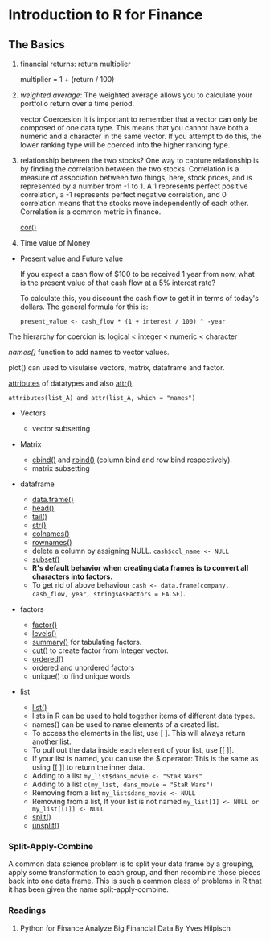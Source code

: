 # Introduction to R for Finance

## The Basics

1. financial returns: return multiplier

    multiplier = 1 + (return / 100)

2. *weighted average*: The weighted average allows you to calculate your portfolio return over a time period.

    vector Coercesion
    It is important to remember that a vector can only be composed of one data type. This means that you cannot have both a numeric and a character in the same vector. If you attempt to do this, the lower ranking type will be coerced into the higher ranking type.

3. relationship between the two stocks?
    One way to capture relationship is by finding the correlation between the two stocks.
    Correlation is a measure of association between two things, here, stock prices, and is represented by a number from -1 to 1.
    A 1 represents perfect positive correlation, a -1 represents perfect negative correlation, and 0 correlation means that the stocks move independently of each other.
    Correlation is a common metric in finance.

    [cor()](https://www.rdocumentation.org/packages/stats/versions/3.3.1/topics/cor)

4. Time value of Money
- Present value and Future value

  If you expect a cash flow of $100 to be received 1 year from now, what is the present value of that cash flow at a 5% interest rate?

  To calculate this, you discount the cash flow to get it in terms of today's dollars. The general formula for this is:

  ```present_value <- cash_flow * (1 + interest / 100) ^ -year```

The hierarchy for coercion is:
logical < integer < numeric < character

*names()* function to add names to vector values.

plot() can used to visulaise vectors, matrix, dataframe and factor.

[attributes](https://www.rdocumentation.org/packages/base/versions/3.3.2/topics/attributes) of datatypes and also [attr()](https://www.rdocumentation.org/packages/base/versions/3.3.2/topics/attr).

```attributes(list_A) and attr(list_A, which = "names")```

- Vectors
  - vector subsetting

- Matrix
  - [cbind()](https://www.rdocumentation.org/packages/base/versions/3.3.2/topics/cbind) and [rbind()](https://www.rdocumentation.org/packages/base/versions/3.3.2/topics/cbind) (column bind and row bind respectively).
  - matrix subsetting

- dataframe
  - [data.frame()](https://www.rdocumentation.org/packages/base/versions/3.3.2/topics/data.frame)
  - [head()](https://www.rdocumentation.org/packages/utils/versions/3.3.2/topics/head)
  - [tail()](https://www.rdocumentation.org/packages/utils/versions/3.3.2/topics/head)
  - [str()](https://www.rdocumentation.org/packages/utils/versions/3.3.2/topics/str)
  - [colnames()](https://www.rdocumentation.org/packages/base/versions/3.3.2/topics/row%2Bcolnames)
  - [rownames()](https://www.rdocumentation.org/packages/base/versions/3.3.2/topics/row%2Bcolnames)
  - delete a column by assigning NULL. ```cash$col_name <- NULL```
  - [subset()](https://www.rdocumentation.org/packages/base/versions/3.3.2/topics/subset)
  - **R's default behavior when creating data frames is to convert all characters into factors.**
  - To get rid of above behaviour ```cash <- data.frame(company, cash_flow, year, stringsAsFactors = FALSE)```.

- factors
  - [factor()](https://www.rdocumentation.org/packages/base/versions/3.3.2/topics/factor)
  - [levels()](https://www.rdocumentation.org/packages/base/versions/3.3.2/topics/levels)
  - [summary()](https://www.rdocumentation.org/packages/base/versions/3.3.2/topics/summary) for tabulating factors.
  - [cut()](https://www.rdocumentation.org/packages/base/versions/3.3.2/topics/cut) to create factor from Integer vector.
  - [ordered()](https://www.rdocumentation.org/packages/base/versions/3.3.2/topics/factor)
  - ordered and unordered factors
  - unique() to find unique words

- list
  - [list()](https://www.rdocumentation.org/packages/base/versions/3.3.2/topics/list)
  - lists in R can be used to hold together items of different data types.
  - names() can be used to name elements of a created list.
  - To access the elements in the list, use [ ]. This will always return another list.
  - To pull out the data inside each element of your list, use [[ ]].
  - If your list is named, you can use the $ operator: This is the same as using [[ ]] to return the inner data.
  - Adding to a list ```my_list$dans_movie <- "StaR Wars"```
  - Adding to a list ```c(my_list, dans_movie = "StaR Wars")```
  - Removing from a list ```my_list$dans_movie <- NULL```
  - Removing from a list, If your list is not named ```my_list[1] <- NULL or my_list[[1]] <- NULL```
  - [split()](https://www.rdocumentation.org/packages/base/versions/3.3.2/topics/split)
  - [unsplit()](https://www.rdocumentation.org/packages/base/versions/3.3.2/topics/split)

### Split-Apply-Combine

A common data science problem is to split your data frame by a grouping, apply some transformation to each group, and then recombine those pieces back into one data frame. This is such a common class of problems in R that it has been given the name split-apply-combine.

### Readings

1. Python for Finance Analyze Big Financial Data By Yves Hilpisch